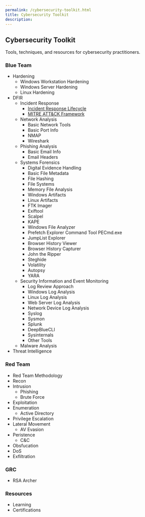 ```yaml
---
permalink: /cybersecurity-toolkit.html
title: Cybersecurity Toolkit
description: 
---
```

<head>
<link href="css/cyber.css" rel="stylesheet">
</head>

## Cybersecurity Toolkit
Tools, techniques, and resources for cybersecurity practitioners.

### Blue Team
* Hardening
    * Windows Workstation Hardening
    * Windows Server Hardening
    * Linux Hardening
* DFIR
    * Incident Response
        * [Incident Response Lifecycle](./blue-team/incident-response-lifecycle.md)
        * [MITRE ATT&CK Framework]()
    * Network Analysis
        * Basic Network Tools
        * Basic Port Info
        * NMAP
        * Wireshark
    * Phishing Analysis
        * Basic Email Info
        * Email Headers
    * Systems Forensics
        * Digital Evidence Handling
        * Basic File Metadata
        * File Hashing
        * File Systems
        * Memory File Analysis
        * Windows Artifacts
        * Linux Artifacts
        * FTK Imager
        * Exiftool
        * Scalpel
        * KAPE
        * Windows File Analyzer
        * Prefetch Explorer Command Tool PECmd.exe
        * JumpList Explorer
        * Browser History Viewer
        * Browser History Capturer
        * John the Ripper
        * Steghide
        * Volatility
        * Autopsy
        * YARA
    * Security Information and Event Monitoring
        * Log Review Approach
        * Windows Log Analysis
        * Linux Log Analysis
        * Web Server Log Analysis
        * Network Device Log Analysis
        * Syslog
        * Sysmon
        * Splunk
        * DeepBlueCLI
        * Sysinternals
        * Other Tools
    * Malware Analysis
* Threat Intelligence

### Red Team
* Red Team Methodology
* Recon
* Intrusion
    * Phishing
    * Brute Force
* Exploitation
* Enumeration
    * Active Directory
* Privilege Escalation
* Lateral Movement
    * AV Evasion
* Peristence
    * C&C
* Obsfucation
* DoS
* Exfiltration

### GRC
* RSA Archer

### Resources
* Learning
* Certifications